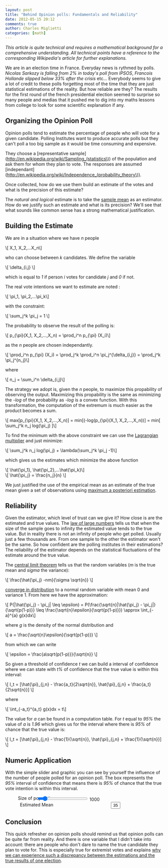 ```yaml
---
layout: post
title: "Behind Opinion polls: Fundamentals and Reliability"
date: 2012-05-15 20:12
comments: true
author: Charles Miglietti
categories: [math]
---
```


_This article is quite technical and requires a mathematical background
for a comprehensive understanding. All
technical points have a reference to the corresponding Wikipedia's article for further
explanations._

We are in an election time in France. Everyday news is rythmed by
polls. _Nicolas Sarkozy is falling from 2% in today's poll from IPSOS_,
_Francois Hollande slipped below 33% after the crisis_ etc... Everybody
seems to give a lot of credit to these polls forgetting most of the time
that they are just statistical estimations of the reality. But how reliable are they? 
The results for the first round of the french presidential election
seemed to surprise so many people and medias that it pushed me to dig
into my maths lessons from college to look for some scientific
explanation if any.

## Organizing the Opinion Poll

Opinion polls tend to estimate the percentage of people who will vote
for a given candidate. Polling Institutes want to produce accurate polls
but they can't poll a too big sample as it would be time consuming and
expensive.

They choose a [representative sample](http://en.wikipedia.org/wiki/Sampling_(statistics\)) 
of the population and ask them for whom they plan to vote. The responses
 are assumed [independant](http://en.wikipedia.org/wiki/Independence_(probability_theory\)).

Once collected, how do we use them build an estimate of the votes and what is the
precision of this estimate? 

The _natural and logical_ estimate is to take the 
[sample mean](http://en.wikipedia.org/wiki/Sample_mean) as an estimator. How do we
justify such an estimate and what is its precision? We'll see that what
sounds like common sense has a strong mathematical justification.


## Building the Estimate

We are in a situation where we have _n_ people 

<div markdown="0">
\[ X_1, X_2,...X_n\]
</div>

who can choose between _k_ candidates. We define the variable

<div markdown="0">
\[ \delta_{i,j} \]
</div>

which is equal to _1_ if person _i_ votes for candidate
_j_ and _0_ if not.

The real vote intentions we want
to estimate are noted :

<div markdown="0">
\[ \pi_1, \pi_2,...\pi_k\]
</div>

with the constraint:
<div markdown="0">
\[ \sum_j^k \pi_j = 1 \]
</div>

The probability to observe the result of the polling is:

<div markdown="0">
\[ p_{\pi}(X_1, X_2,...,X_n) = \prod_i^n p_{\pi} (X_i)\]
</div>

as the _n_ people are chosen independantly.

<div markdown="0">
\[ \prod_i^n p_{\pi} (X_i) = \prod_j^k \prod_i^n \pi_j^{\delta_{i,j}} =
  \prod_j^k \pi_j^{n_j}\]
</div>

where 

<div markdown="0">
\[ n_j = \sum_i^n \delta_{i,j}\]
</div>


The strategy we adopt is, given the _n_ people, to maximize this
propability of observing the output. Maximizing this propability is the
same as minimizing the _-log_ of the probability as _-log_ is a convex
function. With this transformation, the computation of the extremum is
much easier as the product becomes a sum.


<div markdown="0">
\[ max[p_{\pi}(X_1, X_2,...,X_n)] = min[(-log(p_{\pi}(X_1,
        X_2,...,X_n))] = min[ \sum_j^k n_j log(\pi_j) ]\]
</div>

To find the minimum with the above constraint we can use the 
[Lagrangian
multiplier](http://en.wikipedia.org/wiki/Lagrange_multiplier) and just
minimize:

<div markdown="0">
\[ \sum_j^k n_j log(\pi_j) + \lambda(\sum_j^k \pi_j -1)\]
</div>

which gives us the estimates which minimize the above function

<div markdown="0">
\[ \hat{\pi_1}, \hat{\pi_2},...\hat{\pi_k}\]
</div>

<div markdown="0">
\[ \hat{\pi_j} = \frac{n_j}{n} \]
</div>

We just justified the use of the empirical mean as an estimate of the true
mean given a set of observations using [maximum a posteriori
estimation](http://en.wikipedia.org/wiki/Maximum_a_posteriori_estimation).


## Reliability

Given the estimator, which level of trust can we give it? How close is
are the estimated and true values. The [law of large numbers](http://en.wikipedia.org/wiki/Law_of_large_numbers) 
tells us that when the size of the sample goes to infinity the estimated
value tends to the true value. But in reality there is not an infinity
of people who get polled. Usually just a few thousands are. From one
sample to the other the estimator won't be the same. So how confident are the polling
institutes in their estimations? The reliability of the estimator
depends on the statistical fluctuations of the estimate around the true
value.


The [central limit theorem](http://en.wikipedia.org/wiki/Central_limit_theorem) tells us that 
the random variables (_m_ is the true mean and _sigma_ the variance): 
<div markdown="0">
\[ \frac{\hat{\pi_j} -nm}{\sigma \sqrt{n}} \] 
</div>

[converge in distribution](http://en.wikipedia.org/wiki/Convergence_in_distribution#Convergence_in_distribution)
to a normal random variable with mean 0 and variance 1. From here we
have the approximation: 


<div markdown="0">
\[ P(|\hat{\pi_j} - \pi_j| \leq \epsilon) = P(\frac{\sqrt{n}|\hat{\pi_j} - \pi_j|}{\sqrt{p(1-p)}} \leq \frac{\sqrt{n}\epsilon}{\sqrt{p(1-p)}}) \approx \int_{-a}^{a} g(x)dx\]
</div>

where _g_ is the density of the normal distribution and 

<div markdown="0">
\[ a = \frac{\sqrt{n}\epsilon}{\sqrt{p(1-p)}} \]
</div>

from which we can write 
<div markdown="0">
\[ \epsilon = \frac{a\sqrt{p(1-p)}}{\sqrt{n}} \]
</div>

So given a threshold of confidence _t_  we can build a interval of
confidence where we can state with _t%_ of confidence that the true
value is within this interval:

<div markdown="0">
\[ I_t = [\hat{\pi}_{j,n} - \frac{a_t}{2\sqrt{n}}, \hat{\pi}_{j,n} + \frac{a_t}{2\sqrt{n}}] \]
</div>

where 

<div markdown="0">
\[ \int_{-a_t}^{a_t} g(x)dx = t\]
</div>

The value for _a_ can be found in a computation table. For _t_ equal to
_95%_ the value of _a_ is _1.96_ which gives us for the interval where there
is _95%_ of chance that the true value is:

<div markdown="0">
\[ I_t = [\hat{\pi}_{j,n} - \frac{1}{\sqrt{n}}, \hat{\pi}_{j,n} + \frac{1}{\sqrt{n}}] \]
</div>

## Numeric Application

With the simple slider and graphic you can see by yourself the influence
of the number of people polled for an opinion poll. The box represents
the _95%_ interval of confidence that means there is _95%_ of chance that the
true vote intention is within this interval.


<div id='PollingNumericApplication' style="text-align:center;"></div>
<script src="http://d3js.org/d3.v2.min.js"></script>
<div style="text-align:center;">
  <label style="width:200px;float:left;"> Size of population</label>
  <input  id='polling-slider' style="width:160px;margin-left:-300px;" type="range" min="500" max="5000" value="1000"/>
  <span id="polling-range">1000</span><br/>
  <label style="width:200px;float:left;"> Estimated Mean </label>
  <input style="text-align:center;width:30px;" id='polling-mean' type="text"  value="35"/> <br/>
</div>
<script >
// Suppose there is currently one div with id "d3TutoGraphContainer" in the DOM
// We append a 600x300 empty SVG container in the div
var pollingChart = d3.select("#PollingNumericApplication").append("svg").attr("width", "600").attr("height", "150");

// Create the bar chart which consists of ten SVG rectangles, one for each piece of data
var pollingIntervals = pollingChart.selectAll('rect').data([1000])
                 .enter().append('rect')
                 .attr("stroke", "none").attr("fill", "rgb(7, 130, 180)")
                 .attr("x", function(d) {return 300 - 2580*1.96/Math.sqrt(d);})
                 .attr("y", function(d, i) { return 25 * i; } )
                 .attr("width", function(d) { return 5160*1.96/Math.sqrt(d); } )
                 .attr("height", "20");
var pollingTickers = [0, 0.1, 0.2, 0.3, 0.4, 0.5, 0.6, 0.7, 0.8, 0.9, 1];


var pollinggetX = function(d) { return 50 + 500 * d; };

var pollingLines = pollingChart.selectAll('.tickers').data(pollingTickers)
                 .enter().append('rect')
                 .classed('tickers', true)
                 .attr("fill", "steelblue")
                 .attr("x", pollinggetX)
                 .attr("y", 60)
                 .attr("width", 1)
                 .attr("height", 10);

var pollingLabels = pollingChart.selectAll('.tickerlabels').data(pollingTickers)
                  .enter().append('text')
                  .classed('tickerlabels', true)
                  .attr("x", pollinggetX)
                  .attr("y", 100)
                  .attr("width", 1)
                  .attr("height", 10)
                  .attr('text-anchor', 'middle')
                  .text(function(d) { return '' + (30+d * 10) + '%'; } );

$('#polling-slider').on('change',function ()
{
  var newValue = parseInt(this.value, '10');
  pollingIntervals.data([newValue])
       .attr("x", function(d) {return 300 - 2580*1.96/Math.sqrt(d);})
       .attr("width", function(d) { return 5160*1.96/Math.sqrt(d); } );
	document.getElementById('polling-range').innerHTML = newValue; 
});
$('#polling-mean').on('change',function (){

  var newValue = parseInt(this.value, '10');
 pollingLabels = pollingChart.selectAll('.tickerlabels').remove();
 pollingLabels = pollingChart.selectAll('.tickerlabels').data(pollingTickers)
                  .enter().append('text')
                  .classed('tickerlabels', true)
                  .attr("x", pollinggetX)
                  .attr("y", 100)
                  .attr("width", 1)
                  .attr("height", 10)
                  .attr('text-anchor', 'middle')
                  .text(function(d) { return '' + (newValue - 5+d * 10) + '%'; } );
});
</script>


## Conclusion

This quick refresher on opinion polls should remind us that opinion polls
can be quite far from reality. And there is one variable that I
didn't take into account: there are people who don't dare
to name the true candidate they plan to vote for. This is especially
true for extremist votes and explains [why we can experience such a
discrepancy between the estimations and the true results of one
election](http://www.guardian.co.uk/world/2012/apr/22/marine-le-pen-french-election).




